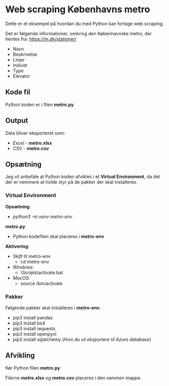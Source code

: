 # Web scraping Københavns metro
Dette er et eksempel på hvordan du med Python kan fortage web scraping.

Det er følgende informationer, omkring den Københavnske metro, der hentes fra: https://m.dk/stationer/

- Navn
- Beskrivelse
- Linjer
- Indviet
- Type
- Elevator

## Kode fil
Python koden er i filen **metro.py**

## Output
Data bliver eksporteret som:

- *Excel* - **metro.xlsx**
- *CSV* - **metro.csv**

## Opsætning
Jeg vil anbefale at Python koden afvikles i et **Virtual Environment**, da det der er nemmere at holde styr på de pakker der skal installeres.

### Virtual Environment
**Opsætning**:
- *python3 -m venv metro-env*

**metro.py**
- Python kodefilen skal placeres i **metro-env**

**Aktivering**:
- *Skift* til metro-env
    - cd metro-env
- *Windows*:
    - \Scripts\activate.bat
- *MacOS*:
    - source /bin/activate

### Pakker
Følgende pakker skal installeres i **metro-env**:

- pip3 install pandas
- pip3 install bs4
- pip3 install requests
- pip3 install openpyxl
- pip3 install sqlalchemy (*Hvis du vil eksportere til Azure database*)

## Afvikling
Kør Python filen **metro.py**

Filerne **metro.xlsx** og **metro.csv** placeres i den sammen mappe.

